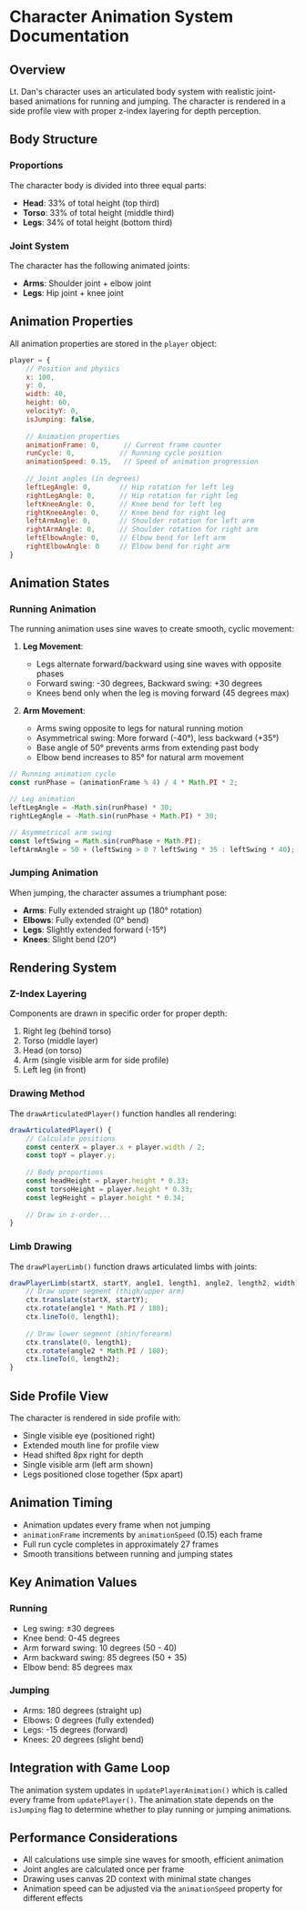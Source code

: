 # Character Animation System Documentation

## Overview
Lt. Dan's character uses an articulated body system with realistic joint-based animations for running and jumping. The character is rendered in a side profile view with proper z-index layering for depth perception.

## Body Structure

### Proportions
The character body is divided into three equal parts:
- **Head**: 33% of total height (top third)
- **Torso**: 33% of total height (middle third)  
- **Legs**: 34% of total height (bottom third)

### Joint System
The character has the following animated joints:
- **Arms**: Shoulder joint + elbow joint
- **Legs**: Hip joint + knee joint

## Animation Properties

All animation properties are stored in the `player` object:

```javascript
player = {
    // Position and physics
    x: 100,
    y: 0,
    width: 40,
    height: 60,
    velocityY: 0,
    isJumping: false,
    
    // Animation properties
    animationFrame: 0,      // Current frame counter
    runCycle: 0,           // Running cycle position
    animationSpeed: 0.15,   // Speed of animation progression
    
    // Joint angles (in degrees)
    leftLegAngle: 0,       // Hip rotation for left leg
    rightLegAngle: 0,      // Hip rotation for right leg
    leftKneeAngle: 0,      // Knee bend for left leg
    rightKneeAngle: 0,     // Knee bend for right leg
    leftArmAngle: 0,       // Shoulder rotation for left arm
    rightArmAngle: 0,      // Shoulder rotation for right arm
    leftElbowAngle: 0,     // Elbow bend for left arm
    rightElbowAngle: 0     // Elbow bend for right arm
}
```

## Animation States

### Running Animation
The running animation uses sine waves to create smooth, cyclic movement:

1. **Leg Movement**:
   - Legs alternate forward/backward using sine waves with opposite phases
   - Forward swing: -30 degrees, Backward swing: +30 degrees
   - Knees bend only when the leg is moving forward (45 degrees max)

2. **Arm Movement**:
   - Arms swing opposite to legs for natural running motion
   - Asymmetrical swing: More forward (-40°), less backward (+35°)
   - Base angle of 50° prevents arms from extending past body
   - Elbow bend increases to 85° for natural arm movement

```javascript
// Running animation cycle
const runPhase = (animationFrame % 4) / 4 * Math.PI * 2;

// Leg animation
leftLegAngle = -Math.sin(runPhase) * 30;
rightLegAngle = -Math.sin(runPhase + Math.PI) * 30;

// Asymmetrical arm swing
const leftSwing = Math.sin(runPhase + Math.PI);
leftArmAngle = 50 + (leftSwing > 0 ? leftSwing * 35 : leftSwing * 40);
```

### Jumping Animation
When jumping, the character assumes a triumphant pose:
- **Arms**: Fully extended straight up (180° rotation)
- **Elbows**: Fully extended (0° bend)
- **Legs**: Slightly extended forward (-15°)
- **Knees**: Slight bend (20°)

## Rendering System

### Z-Index Layering
Components are drawn in specific order for proper depth:
1. Right leg (behind torso)
2. Torso (middle layer)
3. Head (on torso)
4. Arm (single visible arm for side profile)
5. Left leg (in front)

### Drawing Method
The `drawArticulatedPlayer()` function handles all rendering:

```javascript
drawArticulatedPlayer() {
    // Calculate positions
    const centerX = player.x + player.width / 2;
    const topY = player.y;
    
    // Body proportions
    const headHeight = player.height * 0.33;
    const torsoHeight = player.height * 0.33;
    const legHeight = player.height * 0.34;
    
    // Draw in z-order...
}
```

### Limb Drawing
The `drawPlayerLimb()` function draws articulated limbs with joints:

```javascript
drawPlayerLimb(startX, startY, angle1, length1, angle2, length2, width) {
    // Draw upper segment (thigh/upper arm)
    ctx.translate(startX, startY);
    ctx.rotate(angle1 * Math.PI / 180);
    ctx.lineTo(0, length1);
    
    // Draw lower segment (shin/forearm)
    ctx.translate(0, length1);
    ctx.rotate(angle2 * Math.PI / 180);
    ctx.lineTo(0, length2);
}
```

## Side Profile View
The character is rendered in side profile with:
- Single visible eye (positioned right)
- Extended mouth line for profile view
- Head shifted 8px right for depth
- Single visible arm (left arm shown)
- Legs positioned close together (5px apart)

## Animation Timing
- Animation updates every frame when not jumping
- `animationFrame` increments by `animationSpeed` (0.15) each frame
- Full run cycle completes in approximately 27 frames
- Smooth transitions between running and jumping states

## Key Animation Values

### Running
- Leg swing: ±30 degrees
- Knee bend: 0-45 degrees
- Arm forward swing: 10 degrees (50 - 40)
- Arm backward swing: 85 degrees (50 + 35)
- Elbow bend: 85 degrees max

### Jumping
- Arms: 180 degrees (straight up)
- Elbows: 0 degrees (fully extended)
- Legs: -15 degrees (forward)
- Knees: 20 degrees (slight bend)

## Integration with Game Loop
The animation system updates in `updatePlayerAnimation()` which is called every frame from `updatePlayer()`. The animation state depends on the `isJumping` flag to determine whether to play running or jumping animations.

## Performance Considerations
- All calculations use simple sine waves for smooth, efficient animation
- Joint angles are calculated once per frame
- Drawing uses canvas 2D context with minimal state changes
- Animation speed can be adjusted via the `animationSpeed` property for different effects

